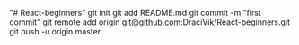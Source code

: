 "# React-beginners"  git init git add README.md git commit -m "first commit" git remote add origin git@github.com:DraciVik/React-beginners.git git push -u origin master
